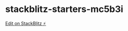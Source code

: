 # stackblitz-starters-mc5b3i

[Edit on StackBlitz ⚡️](https://stackblitz.com/edit/stackblitz-starters-mc5b3i)